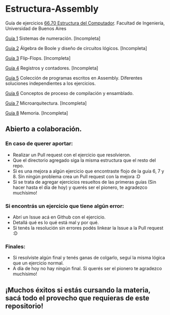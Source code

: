 # Estructura-Assembly
Guía de ejercicios [66.70 Estructura del Computador](http://materias.fi.uba.ar/6670/). Facultad de Ingeniería, Universidad de Buenos Aires

[Guía 1](http://materias.fi.uba.ar/6670/TP1%20-%20Sist%20Numericos.pdf) Sistemas de numeración. [Incompleta] 

[Guía 2](http://materias.fi.uba.ar/6670/TP2%20-%20Algebra%20de%20Boole.pdf) Álgebra de Boole y diseño de circuitos lógicos. [Incompleta]

[Guía 3](http://materias.fi.uba.ar/6670/TP3%20-%20FlipFlops.pdf) Flip-Flops. [Incompleta]

[Guía 4](http://materias.fi.uba.ar/6670/TP4%20-%20Registros_Contadores.pdf) Registros y contadores. [Incompleta]

[Guía 5](http://materias.fi.uba.ar/6670/TP5%20-%20ISA.pdf) Colección de programas escritos en Assembly. Diferentes soluciones independientes a los ejercicios.

[Guía 6](http://materias.fi.uba.ar/6670/TP6%20-%20Compiladores%203.0.pdf) Conceptos de proceso de compilación y ensamblado.

[Guía 7](http://materias.fi.uba.ar/6670/TP7%20-%20Microarquitectura.pdf) Microarquitectura. [Incompleta]

[Guía 8](http://materias.fi.uba.ar/6670/TP8%20-%20Memoria.pdf) Memoria. [Incompleta]


## Abierto a colaboración. 

### En caso de querer aportar: 
  - Realizar un Pull request con el ejercicio que resolvieron.
  - Que el directorio agregado siga la misma estructura que el resto del repo.
  - Si es una mejora a algún ejercicio que encontraste flojo de la guía 6, 7 y 8. Sin ningún problema crea un Pull request con la mejora :D
  - Si se trata de agregar ejercicios resueltos de las primeras guías (Sin hacer hasta el día de hoy) y querés ser el pionero, te agradezco muchísimo! 
  
### Si encontrás un ejercicio que tiene algún error:
  - Abrí un Issue acá en Github con el ejercicio.
  - Detallá qué es lo qué está mal y por qué.
  - Si tenés la resolución sin errores podés linkear la Issue a la Pull request :D

### Finales:
  - Si resolviste algún final y tenés ganas de colgarlo, seguí la misma lógica que un ejercicio normal.
  - A día de hoy no hay ningún final. Si querés ser el pionero te agradezco muchísimo!
  
## ¡Muchos éxitos si estás cursando la materia, sacá todo el provecho que requieras de este repositorio!
